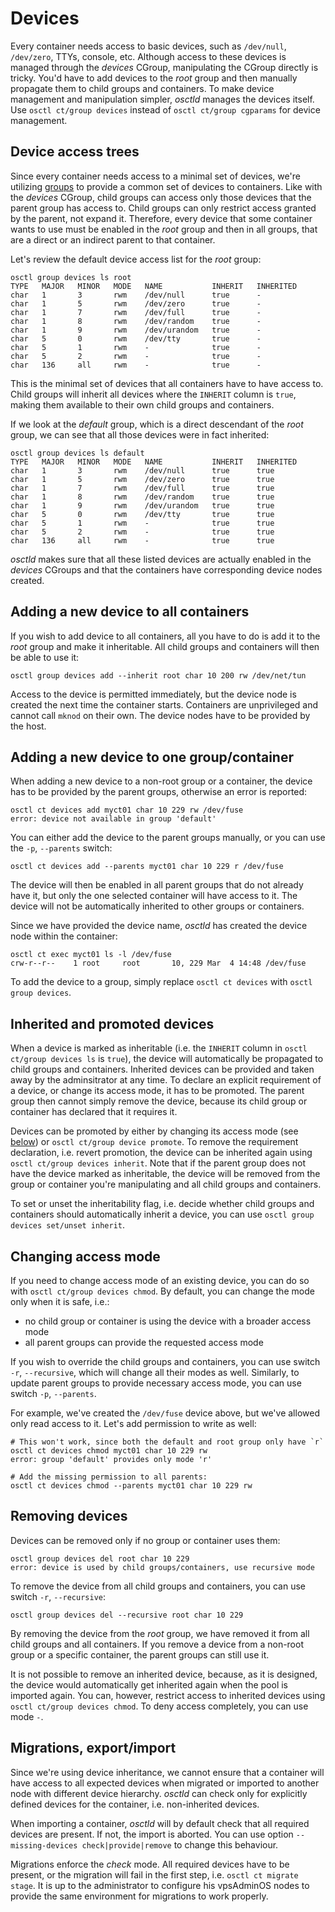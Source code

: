 # Devices
Every container needs access to basic devices, such as `/dev/null`, `/dev/zero`,
TTYs, console, etc. Although access to these devices is managed through the
*devices* CGroup, manipulating the CGroup directly is tricky. You'd have to
add devices to the *root* group and then manually propagate them to child groups
and containers. To make device management and manipulation simpler, *osctld*
manages the devices itself. Use `osctl ct/group devices` instead of
`osctl ct/group cgparams` for device management.

## Device access trees
Since every container needs access to a minimal set of devices, we're utilizing
[groups](../user-guide/resources.md) to provide a common set of devices to
containers. Like with the *devices* CGroup, child groups can access only those
devices that the parent group has access to. Child groups can only restrict
access granted by the parent, not expand it. Therefore, every device that some
container wants to use must be enabled in the *root* group and then in all groups,
that are a direct or an indirect parent to that container.

Let's review the default device access list for the *root* group:

```shell
osctl group devices ls root
TYPE   MAJOR   MINOR   MODE   NAME           INHERIT   INHERITED 
char   1       3       rwm    /dev/null      true      -         
char   1       5       rwm    /dev/zero      true      -         
char   1       7       rwm    /dev/full      true      -         
char   1       8       rwm    /dev/random    true      -         
char   1       9       rwm    /dev/urandom   true      -         
char   5       0       rwm    /dev/tty       true      -         
char   5       1       rwm    -              true      -         
char   5       2       rwm    -              true      -         
char   136     all     rwm    -              true      -
```

This is the minimal set of devices that all containers have to have access to.
Child groups will inherit all devices where the `INHERIT` column is `true`,
making them available to their own child groups and containers.

If we look at the *default* group, which is a direct descendant of the *root*
group, we can see that all those devices were in fact inherited:

```shell
osctl group devices ls default
TYPE   MAJOR   MINOR   MODE   NAME           INHERIT   INHERITED 
char   1       3       rwm    /dev/null      true      true      
char   1       5       rwm    /dev/zero      true      true      
char   1       7       rwm    /dev/full      true      true      
char   1       8       rwm    /dev/random    true      true      
char   1       9       rwm    /dev/urandom   true      true      
char   5       0       rwm    /dev/tty       true      true      
char   5       1       rwm    -              true      true      
char   5       2       rwm    -              true      true      
char   136     all     rwm    -              true      true
```

*osctld* makes sure that all these listed devices are actually enabled in the
*devices* CGroups and that the containers have corresponding device nodes
created.

## Adding a new device to all containers
If you wish to add device to all containers, all you have to do is add it to
the *root* group and make it inheritable. All child groups and containers will
then be able to use it:

```shell
osctl group devices add --inherit root char 10 200 rw /dev/net/tun
```

Access to the device is permitted immediately, but the device node is created
the next time the container starts. Containers are unprivileged and cannot call
`mknod` on their own. The device nodes have to be provided by the host.

## Adding a new device to one group/container
When adding a new device to a non-root group or a container, the device has
to be provided by the parent groups, otherwise an error is reported:

```shell
osctl ct devices add myct01 char 10 229 rw /dev/fuse
error: device not available in group 'default'
```

You can either add the device to the parent groups manually, or you can use
the `-p`, `--parents` switch:

```shell
osctl ct devices add --parents myct01 char 10 229 r /dev/fuse
```

The device will then be enabled in all parent groups that do not already have it,
but only the one selected container will have access to it. The device will not
be automatically inherited to other groups or containers.

Since we have provided the device name, *osctld* has created the device node
within the container:

```shell
osctl ct exec myct01 ls -l /dev/fuse
crw-r--r--    1 root     root       10, 229 Mar  4 14:48 /dev/fuse
```

To add the device to a group, simply replace `osctl ct devices` with
`osctl group devices`.

## Inherited and promoted devices
When a device is marked as inheritable (i.e. the `INHERIT` column in
`osctl ct/group devices ls` is `true`), the device will automatically be
propagated to child groups and containers. Inherited devices can be provided
and taken away by the adminsitrator at any time. To declare an explicit
requirement of a device, or change its access mode, it has to be promoted.
The parent group then cannot simply remove the device, because its child group
or container has declared that it requires it.

Devices can be promoted by either by changing its access mode (see
[below](#changing-access-mode)) or `osctl ct/group device promote`. To remove
the requirement declaration, i.e. revert promotion, the device can be inherited
again using `osctl ct/group devices inherit`. Note that if the parent group
does not have the device marked as inheritable, the device will be removed from
the group or container you're manipulating and all child groups and containers.

To set or unset the inheritability flag, i.e. decide whether child groups and
containers should automatically inherit a device, you can use
`osctl group devices set/unset inherit`.

## Changing access mode
If you need to change access mode of an existing device, you can do so with
`osctl ct/group devices chmod`. By default, you can change the mode only when
it is safe, i.e.:

 - no child group or container is using the device with a broader access mode
 - all parent groups can provide the requested access mode

If you wish to override the child groups and containers, you can use switch
`-r`, `--recursive`, which will change all their modes as well. Similarly,
to update parent groups to provide necessary access mode, you can use switch
`-p`, `--parents`.

For example, we've created the `/dev/fuse` device above, but we've allowed only
read access to it. Let's add permission to write as well:

```shell
# This won't work, since both the default and root group only have `r`
osctl ct devices chmod myct01 char 10 229 rw
error: group 'default' provides only mode 'r'

# Add the missing permission to all parents:
osctl ct devices chmod --parents myct01 char 10 229 rw
```

## Removing devices
Devices can be removed only if no group or container uses them:

```shell
osctl group devices del root char 10 229
error: device is used by child groups/containers, use recursive mode
```

To remove the device from all child groups and containers, you can use switch
`-r`, `--recursive`:

```shell
osctl group devices del --recursive root char 10 229
```

By removing the device from the *root* group, we have removed it from all child
groups and all containers. If you remove a device from a non-root group or
a specific container, the parent groups can still use it.

It is not possible to remove an inherited device, because, as it is designed,
the device would automatically get inherited again when the pool is imported
again. You can, however, restrict access to inherited devices using
`osctl ct/group devices chmod`. To deny access completely, you can use mode `-`.

## Migrations, export/import
Since we're using device inheritance, we cannot ensure that a container will have
access to all expected devices when migrated or imported to another node with
different device hierarchy. *osctld* can check only for explicitly defined
devices for the container, i.e. non-inherited devices.

When importing a container, *osctld* will by default check that all required
devices are present. If not, the import is aborted. You can use option
`--missing-devices check|provide|remove` to change this behaviour.

Migrations enforce the *check* mode. All required devices have to be present,
or the migration will fail in the first step, i.e. `osctl ct migrate stage`.
It is up to the administrator to configure his vpsAdminOS nodes to provide
the same environment for migrations to work properly.
